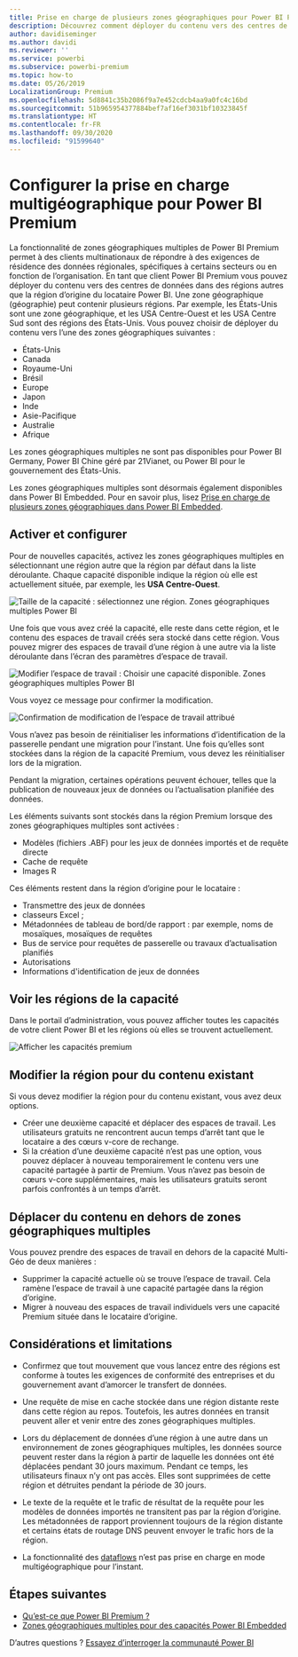 ```yaml
---
title: Prise en charge de plusieurs zones géographiques pour Power BI Premium
description: Découvrez comment déployer du contenu vers des centres de données dans des régions autres que la région d’origine du locataire Power BI.
author: davidiseminger
ms.author: davidi
ms.reviewer: ''
ms.service: powerbi
ms.subservice: powerbi-premium
ms.topic: how-to
ms.date: 05/26/2019
LocalizationGroup: Premium
ms.openlocfilehash: 5d8841c35b2086f9a7e452cdcb4aa9a0fc4c16bd
ms.sourcegitcommit: 51b965954377884bef7af16ef3031bf10323845f
ms.translationtype: HT
ms.contentlocale: fr-FR
ms.lasthandoff: 09/30/2020
ms.locfileid: "91599640"
---
```

# <a name="configure-multi-geo-support-for-power-bi-premium"></a>Configurer la prise en charge multigéographique pour Power BI Premium

La fonctionnalité de zones géographiques multiples de Power BI Premium permet à des clients multinationaux de répondre à des exigences de résidence des données régionales, spécifiques à certains secteurs ou en fonction de l’organisation. En tant que client Power BI Premium vous pouvez déployer du contenu vers des centres de données dans des régions autres que la région d’origine du locataire Power BI. Une zone géographique (géographie) peut contenir plusieurs régions. Par exemple, les États-Unis sont une zone géographique, et les USA Centre-Ouest et les USA Centre Sud sont des régions des États-Unis. Vous pouvez choisir de déployer du contenu vers l’une des zones géographiques suivantes :

- États-Unis
- Canada
- Royaume-Uni
- Brésil
- Europe
- Japon
- Inde
- Asie-Pacifique
- Australie
- Afrique

Les zones géographiques multiples ne sont pas disponibles pour Power BI Germany, Power BI Chine géré par 21Vianet, ou Power BI pour le gouvernement des États-Unis.

Les zones géographiques multiples sont désormais également disponibles dans Power BI Embedded. Pour en savoir plus, lisez [Prise en charge de plusieurs zones géographiques dans Power BI Embedded](../developer/embedded/embedded-multi-geo.md).

## <a name="enable-and-configure"></a>Activer et configurer

Pour de nouvelles capacités, activez les zones géographiques multiples en sélectionnant une région autre que la région par défaut dans la liste déroulante.  Chaque capacité disponible indique la région où elle est actuellement située, par exemple, les **USA Centre-Ouest**.

![Taille de la capacité : sélectionnez une région. Zones géographiques multiples Power BI](media/service-admin-premium-multi-geo/power-bi-multi-geo-capacity-size.png)

Une fois que vous avez créé la capacité, elle reste dans cette région, et le contenu des espaces de travail créés sera stocké dans cette région. Vous pouvez migrer des espaces de travail d’une région à une autre via la liste déroulante dans l’écran des paramètres d’espace de travail.

![Modifier l’espace de travail : Choisir une capacité disponible. Zones géographiques multiples Power BI](media/service-admin-premium-multi-geo/power-bi-multi-geo-edit-workspace.png)

Vous voyez ce message pour confirmer la modification.

![Confirmation de modification de l’espace de travail attribué](media/service-admin-premium-multi-geo/power-bi-multi-geo-change-assigned-workspace-capacity.png)

Vous n’avez pas besoin de réinitialiser les informations d’identification de la passerelle pendant une migration pour l’instant.  Une fois qu’elles sont stockées dans la région de la capacité Premium, vous devez les réinitialiser lors de la migration.

Pendant la migration, certaines opérations peuvent échouer, telles que la publication de nouveaux jeux de données ou l’actualisation planifiée des données.  

Les éléments suivants sont stockés dans la région Premium lorsque des zones géographiques multiples sont activées :

- Modèles (fichiers .ABF) pour les jeux de données importés et de requête directe
- Cache de requête
- Images R

Ces éléments restent dans la région d’origine pour le locataire :

- Transmettre des jeux de données
- classeurs Excel ;
- Métadonnées de tableau de bord/de rapport : par exemple, noms de mosaïques, mosaïques de requêtes
- Bus de service pour requêtes de passerelle ou travaux d’actualisation planifiés
- Autorisations
- Informations d'identification de jeux de données



## <a name="view-capacity-regions"></a>Voir les régions de la capacité

Dans le portail d’administration, vous pouvez afficher toutes les capacités de votre client Power BI et les régions où elles se trouvent actuellement.

![Afficher les capacités premium](media/service-admin-premium-multi-geo/power-bi-multi-geo-premium-capacities.png) 

## <a name="change-the-region-for-existing-content"></a>Modifier la région pour du contenu existant

Si vous devez modifier la région pour du contenu existant, vous avez deux options.

- Créer une deuxième capacité et déplacer des espaces de travail. Les utilisateurs gratuits ne rencontrent aucun temps d’arrêt tant que le locataire a des cœurs v-core de rechange.
- Si la création d’une deuxième capacité n’est pas une option, vous pouvez déplacer à nouveau temporairement le contenu vers une capacité partagée à partir de Premium. Vous n’avez pas besoin de cœurs v-core supplémentaires, mais les utilisateurs gratuits seront parfois confrontés à un temps d’arrêt.

## <a name="move-content-out-of-multi-geo"></a>Déplacer du contenu en dehors de zones géographiques multiples  

Vous pouvez prendre des espaces de travail en dehors de la capacité Multi-Géo de deux manières :

- Supprimer la capacité actuelle où se trouve l’espace de travail.  Cela ramène l’espace de travail à une capacité partagée dans la région d’origine.
- Migrer à nouveau des espaces de travail individuels vers une capacité Premium située dans le locataire d’origine.

## <a name="limitations-and-considerations"></a>Considérations et limitations

- Confirmez que tout mouvement que vous lancez entre des régions est conforme à toutes les exigences de conformité des entreprises et du gouvernement avant d’amorcer le transfert de données.
- Une requête de mise en cache stockée dans une région distante reste dans cette région au repos. Toutefois, les autres données en transit peuvent aller et venir entre des zones géographiques multiples.
- Lors du déplacement de données d’une région à une autre dans un environnement de zones géographiques multiples, les données source peuvent rester dans la région à partir de laquelle les données ont été déplacées pendant 30 jours maximum. Pendant ce temps, les utilisateurs finaux n’y ont pas accès. Elles sont supprimées de cette région et détruites pendant la période de 30 jours.
- Le texte de la requête et le trafic de résultat de la requête pour les modèles de données importés ne transitent pas par la région d’origine. Les métadonnées de rapport proviennent toujours de la région distante et certains états de routage DNS peuvent envoyer le trafic hors de la région. 

- La fonctionnalité des [dataflows](../transform-model/service-dataflows-overview.md) n’est pas prise en charge en mode multigéographique pour l’instant.

## <a name="next-steps"></a>Étapes suivantes

- [Qu’est-ce que Power BI Premium ?](service-premium-what-is.md)
- [Zones géographiques multiples pour des capacités Power BI Embedded](../developer/embedded/embedded-multi-geo.md)

D’autres questions ? [Essayez d’interroger la communauté Power BI](https://community.powerbi.com/)

